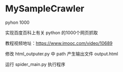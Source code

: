 # MySampleCrawler
pyhon 1000

实现百度百科上有关 python 的1000个网页抓取

教程视频地址：https://www.imooc.com/video/10689

修改 html_outputer.py 中 path 产生输出文件 output.html

运行 spider_main.py 执行程序
